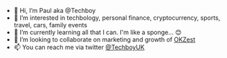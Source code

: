 - 👋 Hi, I’m Paul aka @Techboy
- 👀 I’m interested in techbology, personal finance, cryptocurrency, sports, travel, cars, family events
- 🌱 I’m currently learning all that I can. I'm like a sponge... 😊
- 💞️ I’m looking to collaborate on marketing and growth of [OKZest](https://okzest.com/)
- 📫 You can reach me via twitter [@TechboyUK](https://twitter.com/TechboyUK)

<!---
Techboy/Techboy is a ✨ special ✨ repository because its `README.md` (this file) appears on your GitHub profile.
You can click the Preview link to take a look at your changes.
--->
